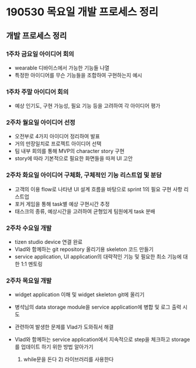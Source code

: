 # 190530 목요일 개발 프로세스 정리



## 개발 프로세스 정리

### 1주차 금요일 아이디어 회의

- wearable 디바이스에서 가능한 기능들 나열
- 특정한 아이디어를 무슨 기능들을 조합하여 구현하는지 예시



### 1주차 주말 아이디어 회의

- 예상 인기도, 구현 가능성, 필요 기능 등을 고려하여 각 아이디어 평가



### 2주차 월요일 아이디어 선정

- 오전부로 4가지 아이디어 정리하여 발표
- 거의 만장일치로 프로젝트 아이디어 선택
- 팀 내부 회의를 통해 MVP의 character story 구현
- story에 따라 기본적으로 필요한 화면들을 따져 UI 고안



### 2주차 화요일 아이디어 구체화, 구체적인 기능 리스트업 및 분담

- 고객의 이용 flow로 나타낸 UI 설계 흐름을 바탕으로 sprint 1의 필요 구현 사항 리스트업
- 포커 게임을 통해 task별 예상 구현시간 추정
- 태스크의 종류, 예상시간을 고려하여 균형있게 팀원에게 task 분배



### 2주차 수요일 개발

- tizen studio device 연결 완료
- Vlad와 함께하는 git repository 올리기용 skeleton 코드 만들기
- service application, UI application의 대략적인 기능 및 필요한 최소 기능에 대한 1:1 멘토링



### 2주차 목요일 개발

- widget application 이해 및 widget skeleton git에 올리기

- 병석님의 data storage module을 service application에 병합 및 로그 출력 시도

- 관련하여 발생한 문제를 Vlad가 도와줘서 해결

- Vlad와 함께하는 service application에서 지속적으로 step을 체크하고 storage를 업데이트 하기 위한 방법 알아가기

  1) while문을 돈다 2) 라이브러리를 사용한다






















